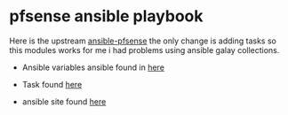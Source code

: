 # pfsense ansible playbook 

Here is the upstream [ansible-pfsense](https://github.com/opoplawski/ansible-pfsense) the only change is adding tasks so this modules works
for me i had problems using ansible galay collections.

- Ansible variables ansible found in  [here](group_vars/all)

- Task found [here](roles)

- ansible site found [here](site.yml)

